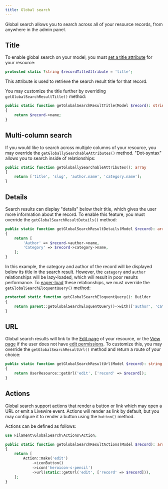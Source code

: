 ```yaml
---
title: Global search
---
```


Global search allows you to search across all of your resource records, from anywhere in the admin panel.

## Title

To enable global search on your model, you must [set a title attribute](#setting-a-title-attribute) for your resource:

```php
protected static ?string $recordTitleAttribute = 'title';
```

This attribute is used to retrieve the search result title for that record.

You may customize the title further by overriding `getGlobalSearchResultTitle()` method:

```php
public static function getGlobalSearchResultTitle(Model $record): string
{
    return $record->name;
}
```

## Multi-column search

If you would like to search across multiple columns of your resource, you may override the `getGloballySearchableAttributes()` method. "Dot-syntax" allows you to search inside of relationships:

```php
public static function getGloballySearchableAttributes(): array
{
    return ['title', 'slug', 'author.name', 'category.name'];
}
```

## Details

Search results can display "details" below their title, which gives the user more information about the record. To enable this feature, you must override the `getGlobalSearchResultDetails()` method:

```php
public static function getGlobalSearchResultDetails(Model $record): array
{
    return [
        'Author' => $record->author->name,
        'Category' => $record->category->name,
    ];
}
```

In this example, the category and author of the record will be displayed below its title in the search result. However, the `category` and `author` relationships will be lazy-loaded, which will result in poor results performance. To [eager-load](https://laravel.com/docs/eloquent-relationships#eager-loading) these relationships, we must override the `getGlobalSearchEloquentQuery()` method:

```php
protected static function getGlobalSearchEloquentQuery(): Builder
{
    return parent::getGlobalSearchEloquentQuery()->with(['author', 'category']);
}
```

## URL

Global search results will link to the [Edit page](editing-records) of your resource, or the [View page](viewing-page) if the user does not have [edit permissions](editing-records#authorization). To customize this, you may override the `getGlobalSearchResultUrl()` method and return a route of your choice:

```php
public static function getGlobalSearchResultUrl(Model $record): string
{
    return UserResource::getUrl('edit', ['record' => $record]);
}
```

## Actions

Global search support actions that render a button or link which may open a URL or emit a Livewire event. Actions will render as link by default, but you may configure it to render a button using the `button()` method. 

Actions can be defined as follows:

```php
use Filament\GlobalSearch\Actions\Action;

public static function getGlobalSearchResultActions(Model $record): array
{
    return [
        Action::make('edit')
            ->iconButton()
            ->icon('heroicon-s-pencil')
            ->url(static::getUrl('edit', ['record' => $record])),
    ];
}
```
